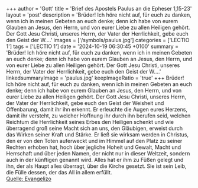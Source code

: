 +++
author = 'Gott'
title = 'Brief des Apostels Paulus an die Epheser 1,15-23'
layout = 'post'
description = 'Brüder! Ich höre nicht auf, für euch zu danken, wenn ich in meinen Gebeten an euch denke; denn ich habe von eurem Glauben an Jesus, den Herrn, und von eurer Liebe zu allen Heiligen gehört. Der Gott Jesu Christi, unseres Herrn, der Vater der Herrlichkeit, gebe euch den Geist der W....'
images = ['/symbols/paulus.jpg']
categories = ['LECTIO 1']
tags = ['LECTIO 1']
date = '2024-10-19 06:30:45 +0100'
summary = 'Brüder! Ich höre nicht auf, für euch zu danken, wenn ich in meinen Gebeten an euch denke; denn ich habe von eurem Glauben an Jesus, den Herrn, und von eurer Liebe zu allen Heiligen gehört. Der Gott Jesu Christi, unseres Herrn, der Vater der Herrlichkeit, gebe euch den Geist der W....'
linkedsummaryImage = 'paulus.jpg'
keepImageRatio = 'true'
+++
Brüder! Ich höre nicht auf, für euch zu danken, wenn ich in meinen Gebeten an euch denke;
denn ich habe von eurem Glauben an Jesus, den Herrn, und von eurer Liebe zu allen Heiligen gehört.
Der Gott Jesu Christi, unseres Herrn, der Vater der Herrlichkeit, gebe euch den Geist der Weisheit und Offenbarung, damit ihr ihn erkennt.<!--more-->
Er erleuchte die Augen eures Herzens, damit ihr versteht, zu welcher Hoffnung ihr durch ihn berufen seid, welchen Reichtum die Herrlichkeit seines Erbes den Heiligen schenkt
und wie überragend groß seine Macht sich an uns, den Gläubigen, erweist durch das Wirken seiner Kraft und Stärke.
Er ließ sie wirksam werden in Christus, den er von den Toten auferweckt und im Himmel auf den Platz zu seiner Rechten erhoben hat,
hoch über jegliche Hoheit und Gewalt, Macht und Herrschaft und über jeden Namen, der nicht nur in dieser Weltzeit, sondern auch in der künftigen genannt wird.
Alles hat er ihm zu Füßen gelegt und ihn, der als Haupt alles überragt, über die Kirche gesetzt.
Sie ist sein Leib, die Fülle dessen, der das All in allem erfüllt.<br> [Quelle: Evangelizo](https://evangeliumtagfuertag.org/DE/gospel)
